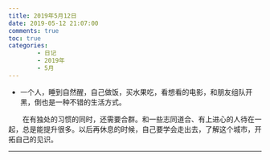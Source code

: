 ```yaml
---
title: 2019年5月12日
date: 2019-05-12 21:07:00
comments: true
toc: true
categories:
        - 日记
        - 2019年
        - 5月
---
```

   *  一个人，睡到自然醒，自己做饭，买水果吃，看想看的电影，和朋友组队开黑，倒也是一种不错的生活方式。 
   <!--more-->	

　　在有独处的习惯的同时，还需要合群。和一些志同道合、有上进心的人待在一起，总是能提升很多。以后再休息的时候，自己要学会走出去，了解这个城市，开拓自己的见识。

---
